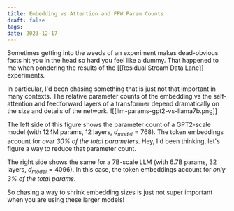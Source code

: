 ```yaml
---
title: Embedding vs Attention and FFW Param Counts
draft: false
tags: 
date: 2023-12-17
---
```

Sometimes getting into the weeds of an experiment makes dead-obvious facts hit you in the head so hard you feel like a dummy. That happened to me when pondering the results of the [[Residual Stream Data Lane]] experiments.

In particular, I'd been chasing something that is just not that important in many contexts. The relative parameter counts of the embedding vs the self-attention and feedforward layers of a transformer depend dramatically on the size and details of the network.
 ![[llm-params-gpt2-vs-llama7b.png]]

The left side of this figure shows the parameter count of a GPT2-scale model (with 124M params, 12 layers, $d_{model}=768$). The token embeddings account for *over 30% of the total parameters*. Hey, I'd been thinking, let's figure a way to reduce that parameter count.

The right side shows the same for a 7B-scale LLM (with 6.7B params, 32 layers, $d_{model}=4096$). In this case, the token embeddings account for *only 3% of the total params*.

So chasing a way to shrink embedding sizes is just not super important when you are using these larger models!

